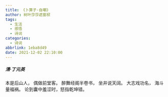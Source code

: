 ```yaml
---
title: 《卜算子·自嘲》
author: 树叶莎莎遮窗棂
tags:
  - 生活
  - 感悟
  - 诗词
categories:
  - 诗词
abbrlink: 1eba8d49
date: 2021-12-02 22:10:00
---
```

##### 清·丁元英
本是后山人，
偶做前堂客。
醉舞经阁半卷书，
坐井说天阔。
大志戏功名，
海斗量福祸。
论到囊中羞涩时，怒指乾坤错。